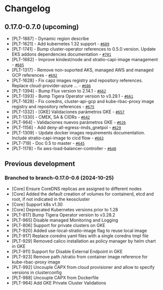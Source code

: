 # Changelog

## 0.17.0-0.7.0 (upcoming)

 * [PLT-1887] -  Dynamic region describe
 * [PLT-1621] -  Add kubernetes 1.32 support  - [`#689`](https://github.com/Stratio/kind/pull/689)
 * [PLT-1741] -  Bump cluster-operator references to 0.5.0 version. Update EKS addons dependencies documentation  - [`#701`](https://github.com/Stratio/kind/pull/701)
 * [PLT-1682] -  Improve kindest/node and stratio-capi-image management  - [`#685`](https://github.com/Stratio/kind/pull/685)
 * [PLT-1317] -  Remove non-suported AKS, managed AWS and managed GCP references  - [`#692`](https://github.com/Stratio/kind/pull/692)
 * [PLT-1628] -  Fix capz images registry and repository references. Replace cloud-provider-azure …  - [`#686`](https://github.com/Stratio/kind/pull/686)
 * [PLT-1394] -  Bump Flux version to 2.14.1  - [`#662`](https://github.com/Stratio/kind/pull/662)
 * [PLT-1393] -  Bump Tigera Operator version to v3.29.1  - [`#661`](https://github.com/Stratio/kind/pull/661)
 * [PLT-1628] -  Fix coredns, cluster-api-gcp and kube-rbac-proxy image registry and repository references  - [`#675`](https://github.com/Stratio/kind/pull/675)
 * [PLT-1332] -  [GKE] Validaciones parámetros GKE  - [`#657`](https://github.com/Stratio/kind/pull/657)
 * [PLT-1330] -  CMEK, SA & CIDRs  - [`#642`](https://github.com/Stratio/kind/pull/642)
 * [PLT-964] -  Validaciones nuevos parámetros GKE  - [`#626`](https://github.com/Stratio/kind/pull/626)
 * [PLT-1156] -  Add deny-all-egress-imds_gnetpol  - [`#629`](https://github.com/Stratio/kind/pull/629)
 * [PLT-1309] -  Update docker images requirements documentation. Include stratio-capi-image to cicd flow  - [`#663`](https://github.com/Stratio/kind/pull/663)
 * [PLT-719] -  Doc 0.5 to master  - [`#645`](https://github.com/Stratio/kind/pull/645)
 * [PLT-1178] -  fix aws-load-balancer-controller  - [`#640`](https://github.com/Stratio/kind/pull/640)

## Previous development

### Branched to branch-0.17.0-0.6 (2024-10-25)

* [Core] Ensure CoreDNS replicas are assigned to different nodes
* [Core] Added the default creation of volumes for containerd, etcd and root, if not indicated in the keoscluster
* [Core] Support k8s v1.30
* [Core] Deprecated Kubernetes versions prior to 1.28
* [PLT-817] Bump Tigera Operator version to v3.28.2
* [PLT-965] Disable managed Monitoring and Logging
* [PLT-806] Support for private clusters on GKE
* [PLT-920] Added use-local-stratio-image flag to reuse local image
* [PLT-917] Replace coredns yaml files with a single coredns tmpl file
* [PLT-929] Removed calico installation as policy manager by helm chart in GKE
* [PLT-911] Support for Disable External Endpoint in GKE
* [PLT-923] Remove path /stratio from container image reference for kube-rbac-proxy image
* [PLT-992] Uncouple CAPX from cloud provisioner and allow to specify versions in clusterconfig 
* [PLT-988] Uncouple CAPX from Dockerfile
* [PLT-964] Add GKE Private Cluster Validations



